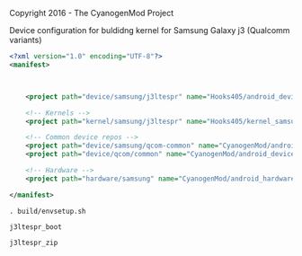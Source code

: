 Copyright 2016 - The CyanogenMod Project

Device configuration for buldidng kernel for Samsung Galaxy j3 (Qualcomm variants) 

```xml
<?xml version="1.0" encoding="UTF-8"?>
<manifest>



    <project path="device/samsung/j3ltespr" name="Hooks405/android_device_j3ltespr" revision="cm-13.0" />

    <!-- Kernels -->
    <project path="kernel/samsung/j3ltespr" name="Hooks405/kernel_samsung_j3ltespr" revision="cm-13.0" />

    <!-- Common device repos -->
    <project path="device/samsung/qcom-common" name="CyanogenMod/android_device_samsung_qcom-common" revision="cm-13.0" />
    <project path="device/qcom/common" name="CyanogenMod/android_device_qcom_common" revision="cm-13.0" />

    <!-- Hardware -->
    <project path="hardware/samsung" name="CyanogenMod/android_hardware_samsung" revision="cm-13.0" />

</manifest>

```

`. build/envsetup.sh`


`j3ltespr_boot`

`j3ltespr_zip`
